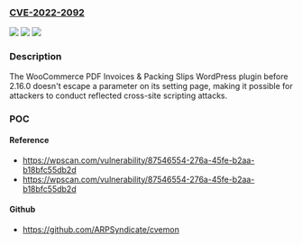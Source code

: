 ### [CVE-2022-2092](https://cve.mitre.org/cgi-bin/cvename.cgi?name=CVE-2022-2092)
![](https://img.shields.io/static/v1?label=Product&message=WooCommerce%20PDF%20Invoices%20%26%20Packing%20Slips&color=blue)
![](https://img.shields.io/static/v1?label=Version&message=2.16.0%3C%202.16.0%20&color=brighgreen)
![](https://img.shields.io/static/v1?label=Vulnerability&message=CWE-79%20Cross-site%20Scripting%20(XSS)&color=brighgreen)

### Description

The WooCommerce PDF Invoices & Packing Slips WordPress plugin before 2.16.0 doesn't escape a parameter on its setting page, making it possible for attackers to conduct reflected cross-site scripting attacks.

### POC

#### Reference
- https://wpscan.com/vulnerability/87546554-276a-45fe-b2aa-b18bfc55db2d
- https://wpscan.com/vulnerability/87546554-276a-45fe-b2aa-b18bfc55db2d

#### Github
- https://github.com/ARPSyndicate/cvemon

